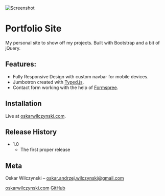![Screenshot](https://snag.gy/ix8bHW.jpg)

# Portfolio Site
My personal site to show off my projects. Built with Bootstrap and a bit of jQuery.

## Features:
* Fully Responsive Design with custom navbar for mobile devices.
* Jumbotron created with [Typed.js](http://www.mattboldt.com/demos/typed-js/).
* Contact form working with the help of [Formspree](https://formspree.io/).

## Installation
Live at [oskarwilczynski.com](http://oskarwilczynski.com/).

## Release History

* 1.0
    * The first proper release

## Meta

Oskar Wilczynski – oskar.andrzej.wilczynski@gmail.com

[oskarwilczynski.com](http://oskarwilczynski.com/)
[GitHub](https://github.com/oskarwilczynski)
